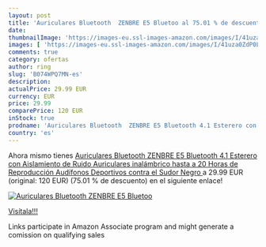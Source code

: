 ```yaml
---
layout: post
title: 'Auriculares Bluetooth  ZENBRE E5 Bluetoo al 75.01 % de descuento'
date: 
thumbnailImage: 'https://images-eu.ssl-images-amazon.com/images/I/41uza0ZdP0L._SL200_.jpg'
images: [ 'https://images-eu.ssl-images-amazon.com/images/I/41uza0ZdP0L._SL200_.jpg' ]
comments: true
category: ofertas
author: ring
slug: 'B074WPQ7MN-es'
description:
actualPrice: 29.99 EUR
currency: EUR
price: 29.99
comparePrice: 120 EUR
inStock: true
prodname: 'Auriculares Bluetooth  ZENBRE E5 Bluetooth 4.1 Esterero con Aislamiento de Ruido  Auriculares inalámbrico hasta a 20 Horas de Reproducción  Audífonos Deportivos contra el Sudor  Negro '
country: 'es'
---
```


Ahora mismo tienes [Auriculares Bluetooth  ZENBRE E5 Bluetooth 4.1 Esterero con Aislamiento de Ruido  Auriculares inalámbrico hasta a 20 Horas de Reproducción  Audífonos Deportivos contra el Sudor  Negro ](https://www.amazon.es/dp/B074WPQ7MN/?tag=tolees-21) a 29.99 EUR (original: 120 EUR) (75.01 %  de descuento) en el siguiente enlace!

[![Auriculares Bluetooth  ZENBRE E5 Bluetoo](https://images-eu.ssl-images-amazon.com/images/I/41uza0ZdP0L._SL200_.jpg)](https://www.amazon.es/dp/B074WPQ7MN/?tag=tolees-21)

[Visítala!!!](https://www.amazon.es/dp/B074WPQ7MN/?tag=tolees-21)

Links participate in Amazon Associate program and might generate a comission on qualifying sales
